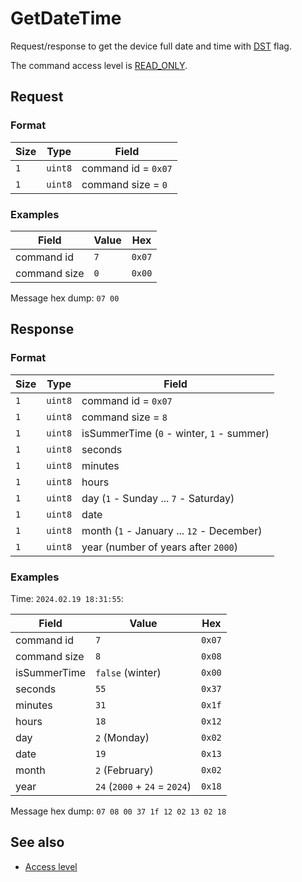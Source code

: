# GetDateTime

Request/response to get the device full date and time with [DST](https://en.wikipedia.org/wiki/Daylight_saving_time) flag.

The command access level is [READ_ONLY](../basics.md#command-access-level).


## Request

### Format

| Size | Type    | Field               |
| ---- | ------- | ------------------- |
| `1`  | `uint8` | command id = `0x07` |
| `1`  | `uint8` | command size = `0`  |

### Examples

| Field        | Value | Hex    |
| ------------ | ----- | ------ |
| command id   | `7`   | `0x07` |
| command size | `0`   | `0x00` |

Message hex dump: `07 00`


## Response

### Format

| Size | Type    | Field                                     |
| ---- | ------- | ----------------------------------------- |
| `1`  | `uint8` | command id = `0x07`                       |
| `1`  | `uint8` | command size = `8`                        |
| `1`  | `uint8` | isSummerTime (`0` - winter, `1` - summer) |
| `1`  | `uint8` | seconds                                   |
| `1`  | `uint8` | minutes                                   |
| `1`  | `uint8` | hours                                     |
| `1`  | `uint8` | day (`1` - Sunday ... `7` - Saturday)     |
| `1`  | `uint8` | date                                      |
| `1`  | `uint8` | month (`1` - January ... `12` - December) |
| `1`  | `uint8` | year (number of years after `2000`)       |

### Examples

Time: `2024.02.19 18:31:55`:

| Field        | Value                         | Hex    |
| ------------ | ----------------------------- | ------ |
| command id   | `7`                           | `0x07` |
| command size | `8`                           | `0x08` |
| isSummerTime | `false` (winter)              | `0x00` |
| seconds      | `55`                          | `0x37` |
| minutes      | `31`                          | `0x1f` |
| hours        | `18`                          | `0x12` |
| day          | `2` (Monday)                  | `0x02` |
| date         | `19`                          | `0x13` |
| month        | `2` (February)                | `0x02` |
| year         | `24` (`2000` + `24` = `2024`) | `0x18` |

Message hex dump: `07 08 00 37 1f 12 02 13 02 18`


## See also

* [Access level](../basics.md#command-access-level)
